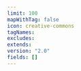 ```yaml
---
limit: 100
mapWithTag: false
icon: creative-commons
tagNames: 
excludes: 
extends: 
version: "2.0"
fields: []
---
```

